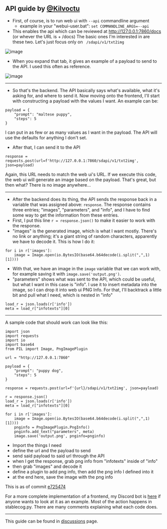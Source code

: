 ## API guide by [@Kilvoctu](https://github.com/Kilvoctu)

- First, of course, is to run web ui with `--api` commandline argument
  - example in your "webui-user.bat": `set COMMANDLINE_ARGS=--api`
- This enables the api which can be reviewed at http://127.0.0.1:7860/docs (or whever the URL is + /docs)
The basic ones I'm interested in are these two. Let's just focus only on ` /sdapi/v1/txt2img`

![image](https://user-images.githubusercontent.com/2993060/198171114-ed1c5edd-76ce-4c34-ad73-04e388423162.png)

- When you expand that tab, it gives an example of a payload to send to the API. I used this often as reference.

![image](https://user-images.githubusercontent.com/2993060/198171454-5b826ded-5e73-4249-9c0c-a97b32c42569.png)

------

- So that's the backend. The API basically says what's available, what it's asking for, and where to send it. Now moving onto the frontend, I'll start with constructing a payload with the values I want. An example can be:
```
payload = {
    "prompt": "maltese puppy",
    "steps": 5
}
```
I can put in as few or as many values as I want in the payload. The API will use the defaults for anything I don't set.

- After that, I can send it to the API
```
response = requests.post(url=f'http://127.0.0.1:7860/sdapi/v1/txt2img', json=payload)
```
Again, this URL needs to match the web ui's URL.
If we execute this code, the web ui will generate an image based on the payload. That's great, but then what? There is no image anywhere...

------

- After the backend does its thing, the API sends the response back in a variable that was assigned above: `response`. The response contains three entries; "images", "parameters", and "info", and I have to find some way to get the information from these entries.
- First, I put this line `r = response.json()` to make it easier to work with the response.
- "images" is the generated image, which is what I want mostly. There's no link or anything; it's a giant string of random characters, apparently we have to decode it. This is how I do it:
```
for i in r['images']:
    image = Image.open(io.BytesIO(base64.b64decode(i.split(",",1)[1])))
```
- With that, we have an image in the `image` variable that we can work with, for example saving it with `image.save('output.png')`.
- "parameters" shows what was sent to the API, which could be useful, but what I want in this case is "info". I use it to insert metadata into the image, so I can drop it into web ui PNG Info. For that, I'll backtrack a little bit and pull what I need, which is nested in "info"
```
load_r = json.loads(r['info'])
meta = load_r["infotexts"][0]
```

------

A sample code that should work can look like this:
```
import json
import requests
import io
import base64
from PIL import Image, PngImagePlugin

url = "http://127.0.0.1:7860"

payload = {
    "prompt": "puppy dog",
    "steps": 5
}

response = requests.post(url=f'{url}/sdapi/v1/txt2img', json=payload)

r = response.json()
load_r = json.loads(r['info'])
meta = load_r["infotexts"][0]

for i in r['images']:
    image = Image.open(io.BytesIO(base64.b64decode(i.split(",",1)[1])))
    pnginfo = PngImagePlugin.PngInfo()
    pnginfo.add_text("parameters", meta)
    image.save('output.png', pnginfo=pnginfo)
```
- Import the things I need
- define the url and the payload to send
- send said payload to said url through the API
- when I get the response, grab png info from "infotexts" inside of "info"
- then grab "images" and decode it
- define a plugin to add png info, then add the png info I defined into it
- at the end here, save the image with the png info

This is as of commit [e725474](https://github.com/AUTOMATIC1111/stable-diffusion-webui/commit/e7254746bbfbff45099db44a8d4d25dd6181877d)

For a more complete implementation of a frontend, my Discord bot is [here](https://github.com/Kilvoctu/aiyabot) if anyone wants to look at it as an example. Most of the action happens in stablecog.py. There are many comments explaining what each code does.


------

This guide can be found in [discussions](https://github.com/AUTOMATIC1111/stable-diffusion-webui/discussions/3734) page.